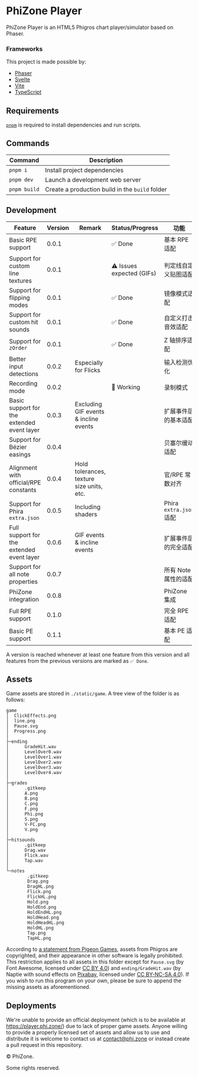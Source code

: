# PhiZone Player

PhiZone Player is an HTML5 Phigros chart player/simulator based on Phaser.

### Frameworks

This project is made possible by:

- [Phaser](https://github.com/phaserjs/phaser)
- [Svelte](https://github.com/sveltejs/kit)
- [Vite](https://github.com/vitejs/vite)
- [TypeScript](https://github.com/microsoft/TypeScript)

## Requirements

[`pnpm`](https://pnpm.io) is required to install dependencies and run scripts.

## Commands

| Command      | Description                                     |
| ------------ | ----------------------------------------------- |
| `pnpm i`     | Install project dependencies                    |
| `pnpm dev`   | Launch a development web server                 |
| `pnpm build` | Create a production build in the `build` folder |

## Development

| Feature                                    | Version | Remark                                    | Status/Progress           | 功能                    |
| ------------------------------------------ | ------- | ----------------------------------------- | ------------------------- | ----------------------- |
| Basic RPE support                          | 0.0.1   |                                           | ✅ Done                   | 基本 RPE 适配           |
| Support for custom line textures           | 0.0.1   |                                           | ⚠️ Issues expected (GIFs) | 判定线自定义贴图适配    |
| Support for flipping modes                 | 0.0.1   |                                           | ✅ Done                   | 镜像模式适配            |
| Support for custom hit sounds              | 0.0.1   |                                           | ✅ Done                   | 自定义打击音效适配      |
| Support for `zOrder`                       | 0.0.1   |                                           | ✅ Done                   | Z 轴排序适配            |
| Better input detections                    | 0.0.2   | Especially for Flicks                     |                           | 输入检测优化            |
| Recording mode                             | 0.0.2   |                                           | 🚧 Working                | 录制模式                |
| Basic support for the extended event layer | 0.0.3   | Excluding GIF events & incline events     |                           | 扩展事件层的基本适配    |
| Support for Bézier easings                 | 0.0.4   |                                           |                           | 贝塞尔缓动适配          |
| Alignment with official/RPE constants      | 0.0.4   | Hold tolerances, texture size units, etc. |                           | 官/RPE 常数对齐         |
| Support for Phira `extra.json`             | 0.0.5   | Including shaders                         |                           | Phira `extra.json` 适配 |
| Full support for the extended event layer  | 0.0.6   | GIF events & incline events               |                           | 扩展事件层的完全适配    |
| Support for all note properties            | 0.0.7   |                                           |                           | 所有 Note 属性的适配    |
| PhiZone integration                        | 0.0.8   |                                           |                           | PhiZone 集成            |
| Full RPE support                           | 0.1.0   |                                           |                           | 完全 RPE 适配           |
| Basic PE support                           | 0.1.1   |                                           |                           | 基本 PE 适配            |

A version is reached whenever at least one feature from this version and all features from the previous versions are marked as `✅ Done`.

## Assets

Game assets are stored in `./static/game`. A tree view of the folder is as follows:

```
game
│  ClickEffects.png
│  line.png
│  Pause.svg
│  Progress.png
│
├─ending
│      GradeHit.wav
│      LevelOver0.wav
│      LevelOver1.wav
│      LevelOver2.wav
│      LevelOver3.wav
│      LevelOver4.wav
│
├─grades
│      .gitkeep
│      A.png
│      B.png
│      C.png
│      F.png
│      Phi.png
│      S.png
│      V-FC.png
│      V.png
│
├─hitsounds
│      .gitkeep
│      Drag.wav
│      Flick.wav
│      Tap.wav
│
└─notes
        .gitkeep
        Drag.png
        DragHL.png
        Flick.png
        FlickHL.png
        Hold.png
        HoldEnd.png
        HoldEndHL.png
        HoldHead.png
        HoldHeadHL.png
        HoldHL.png
        Tap.png
        TapHL.png
```

According to [a statement from Pigeon Games](https://www.bilibili.com/opus/624904779363026292), assets from Phigros are copyrighted, and their appearance in other software is legally prohibited. This restriction applies to all assets in this folder except for `Pause.svg` (by Font Awesome, licensed under [CC BY 4.0](http://creativecommons.org/licenses/by/4.0)) and `ending/GradeHit.wav` (by Naptie with sound effects on [Pixabay](https://pixabay.com), licensed under [CC BY-NC-SA 4.0](https://creativecommons.org/licenses/by-nc-sa/4.0/)). If you wish to run this program on your own, please be sure to append the missing assets as aforementioned.

## Deployments

We're unable to provide an official deployment (which is to be available at https://player.phi.zone/) due to lack of proper game assets. Anyone willing to provide a properly licensed set of assets and allow us to use and distribute it is welcome to contact us at [contact@phi.zone](mailto:contact@phi.zone) or instead create a pull request in this repository.

&copy; PhiZone.

Some rights reserved.
